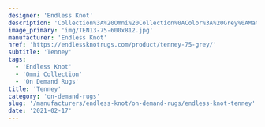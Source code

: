 ```yaml
---
designer: 'Endless Knot'
description: 'Collection%3A%20Omni%20Collection%0AColor%3A%20Grey%0AMaterial%3A%20100%25%20WoolPile%3A%201/4%22Width%3A%2013%272%22'
image_primary: 'img/TEN13-75-600x812.jpg'
manufacturer: 'Endless Knot'
href: 'https://endlessknotrugs.com/product/tenney-75-grey/'
subtitle: 'Tenney'
tags:
  - 'Endless Knot'
  - 'Omni Collection'
  - 'On Demand Rugs'
title: 'Tenney'
category: 'on-demand-rugs'
slug: '/manufacturers/endless-knot/on-demand-rugs/endless-knot-tenney'
date: '2021-02-17'
---
```


